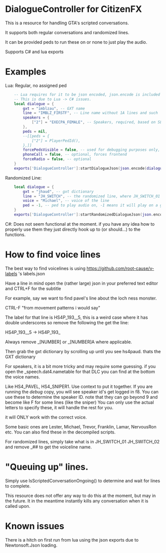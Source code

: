 # DialogueController for CitizenFX

This is a resource for handling GTA's scripted conversations.

It supports both regular conversations and randomized lines.

It can be provided peds to run these on or none to just play the audio.

Supports C# and lua exports

# Examples

Lua:
Regular, no assigned ped
```lua
    -- Lua requires for it to be json encoded, json.encode is included in the lua runtime.
	-- This is due to Lua -> C# issues. 
	local dialogue = {
        gxt = "imblzau", -- GXT name
        line = "IMBLZ_FIRSTF", -- Line name without 1A lines and such
        speakers = {
            ["2"] = "EXECPA_FEMALE", -- Speakers, required, based on SL. needs to be accurate
        },
        peds = nil,
        --[[peds = {
            ["2"] = PlayerPedId(),
        },]]
        forcePedsVisible = false, -- used for debugging purposes only, optional
        phoneCall = false, -- optional, forces frontend
        forceRadio = false, -- optional
    }
    exports['DialogueController']:startDialogueJson(json.encode(dialogue))
```

Randomized Line:
```lua
    local dialogue = {
        gxt = "jhaud", -- gxt dictionary
        line = "JH_SWITCH", -- the randomized line, where JH_SWITCH_01 JH_SWITCH_02 exists, simply remove the _##
        voice = "Michael", -- voice of the line
        ped = -1, -- ped to play audio on, -1 means it will play on a generated ped attached to the player
    }
    exports['DialogueController']:startRandomizedDialogueJson(json.encode(dialogue))
```

C#: Does not seem functional at the moment. if you have any idea how to properly use them they just directly hook up to (or should...) to the functions.



# How to find voice lines

The best way to find voicelines is using https://github.com/root-cause/v-labels 's labels.json

Have a line in mind open the (rather large) json in your preferred text editor and CTRL+F for the subtitle

For example, say we want to find pavel's line about the loch ness monster.

CTRL-F "from movement patterns i would say"

The label for that line is HS4P_193__5, this is a weird case where it has double underscores so remove the following the get the line:

HS4P_193__5 -> HS4P_193_

Always remove _[NUMBER] or _[NUMBER]A where applicable.

Then grab the gxt dictionary by scrolling up until you see hs4paud. thats the GXT dictionary

For speakers, it is a bit more tricky and may require some guessing. if you open the _speech.dat4.nametable for that DLC you can find at the bottom the voice names.

Like HS4_PAVEL, HS4_SNIPER1. Use context to put it together. If you are running the *debug* copy, you will see speaker id's get logged in f8.
You can use these to determine the speaker ID. note that they can go beyond 9 and become like F for some lines (like the sniper)
You can only use the actual letters to specify these, it will handle the rest for you.

it will ONLY work with the correct voice.

Some basic ones are Lester, Michael, Trevor, Franklin, Lamar, NervousRon etc.
You can also find these in the decompiled scripts.

For randomized lines, simply take what is in JH_SWITCH_01 JH_SWITCH_02 and remove _## to get the voiceline name.

# "Queuing up" lines.
Simply use IsScriptedConversationOngoing() to determine and wait for lines to complete.

This resource does not offer any way to do this at the moment, but may in the future.
It in the meantime instantly kills any conversation when it is called upon.

# Known issues
There is a hitch on first run from lua using the json exports due to Newtonsoft.Json loading.